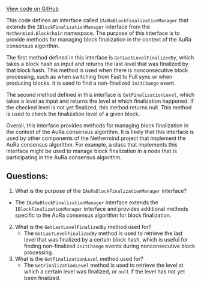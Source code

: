 [View code on GitHub](https://github.com/NethermindEth/nethermind/src/Nethermind/Nethermind.Consensus.AuRa/IAuRaBlockFinalizationManager.cs)

This code defines an interface called `IAuRaBlockFinalizationManager` that extends the `IBlockFinalizationManager` interface from the `Nethermind.Blockchain` namespace. The purpose of this interface is to provide methods for managing block finalization in the context of the AuRa consensus algorithm.

The first method defined in this interface is `GetLastLevelFinalizedBy`, which takes a block hash as input and returns the last level that was finalized by that block hash. This method is used when there is nonconsecutive block processing, such as when switching from Fast to Full sync or when producing blocks. It is used to find a non-finalized `InitChange` event.

The second method defined in this interface is `GetFinalizationLevel`, which takes a level as input and returns the level at which finalization happened. If the checked level is not yet finalized, this method returns null. This method is used to check the finalization level of a given block.

Overall, this interface provides methods for managing block finalization in the context of the AuRa consensus algorithm. It is likely that this interface is used by other components of the Nethermind project that implement the AuRa consensus algorithm. For example, a class that implements this interface might be used to manage block finalization in a node that is participating in the AuRa consensus algorithm.
## Questions: 
 1. What is the purpose of the `IAuRaBlockFinalizationManager` interface?
   - The `IAuRaBlockFinalizationManager` interface extends the `IBlockFinalizationManager` interface and provides additional methods specific to the AuRa consensus algorithm for block finalization.
2. What is the `GetLastLevelFinalizedBy` method used for?
   - The `GetLastLevelFinalizedBy` method is used to retrieve the last level that was finalized by a certain block hash, which is useful for finding non-finalized `InitChange` events during nonconsecutive block processing.
3. What is the `GetFinalizationLevel` method used for?
   - The `GetFinalizationLevel` method is used to retrieve the level at which a certain level was finalized, or `null` if the level has not yet been finalized.